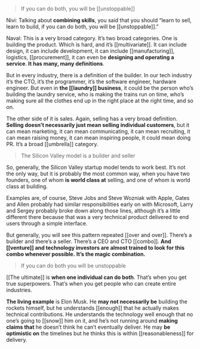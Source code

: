 > If you can do both, you will be [[unstoppable]]

Nivi: Talking about __combining skills__, you said that you should “learn to sell, learn to build, if you can do both, you will be [[unstoppable]].”

Naval: This is a very broad category. It’s two broad categories. One is building the product. 
Which is hard, and it’s [[multivariate]]. It can include design, it can include development, it can include [[manufacturing]], logistics, [[procurement]], it can even be __designing and operating a service__. 
__It has many, many definitions__.

But in every industry, there is a definition of the builder. 
In our tech industry it’s the CTO, it’s the programmer, it’s the software engineer, hardware engineer. 
But even in __the [[laundry]] business__, it could be the person who’s building the laundry service, who is making the trains run on time, who’s making sure all the clothes end up in the right place at the right time, and so on.

The other side of it is sales. Again, selling has a very broad definition. 
__Selling doesn’t necessarily just mean selling individual customers__, but it can mean marketing, it can mean communicating, it can mean recruiting, it can mean raising money, it can mean inspiring people, it could mean doing PR. It’s a broad [[umbrella]] category.

> The Silicon Valley model is a builder and seller

So, generally, the Silicon Valley startup model tends to work best. 
It’s not the only way, but it is probably the most common way, when you have two founders, one of whom __is world class at__ selling, and one of whom is world class at building.

Examples are, of course, Steve Jobs and Steve Wozniak with Apple, Gates and Allen probably had similar responsibilities early on with Microsoft, Larry and Sergey probably broke down along those lines, although it’s a little different there because that was a very technical product delivered to end users through a simple interface.

But generally, you will see this pattern repeated [[over and over]]. 
There’s a builder and there’s a seller. There’s a CEO and CTO [[combo]]. __And [[venture]] and technology investors are almost trained to look for this combo whenever possible.__ 
__It’s the magic combination.__

> If you can do both you will be unstoppable

[[The ultimate]] is __when one individual can do both__. That’s when you get true superpowers. That’s when you get people who can create entire industries.

__The living example__ is Elon Musk. 
He __may not necessarily be__ building the rockets himself, but he understands [[enough]] that he actually makes technical contributions. 
He understands the technology well enough that no one’s going to [[snow]] him on it, and he’s not running around __making claims that__ he doesn’t think he can’t eventually deliver. 
He may __be optimistic on__ the timelines but he thinks this is within [[reasonableness]] for delivery.
